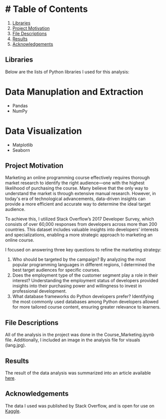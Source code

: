 # # Table of Contents
1. [Libraries](#libraries)
2. [Project Motivation](#motivation)
3. [File Descriptions](#files)
4. [Results](#results)
5. [Acknowledgements](#acknowledgements)

## Libraries <a name="libraries"></a>
Below are the lists of Python libraries I used for this analysis:
# Data Manuplation and Extraction
- Pandas
- NumPy
# Data Visualization
- Matplotlib
- Seaborn

## Project Motivation <a name="motivation"></a>
Marketing an online programming course effectively requires thorough market research to identify the right audience—one with the highest likelihood of purchasing the course. Many believe that the only way to understand the market is through extensive manual research. However, in today's era of technological advancements, data-driven insights can provide a more efficient and accurate way to determine the ideal target audience.

To achieve this, I utilized Stack Overflow’s 2017 Developer Survey, which consists of over 60,000 responses from developers across more than 200 countries. This dataset includes valuable insights into developers’ interests and specializations, enabling a more strategic approach to marketing an online course.

I focused on answering three key questions to refine the marketing strategy:
1. Who should be targeted by the campaign?
    By analyzing the most popular programming languages in different regions, I determined the best target audiences for specific courses.
2. Does the employment type of the customer segment play a role in their interest?
    Understanding the employment status of developers provided insights into their purchasing power and willingness to invest in professional development.
3. What database frameworks do Python developers prefer?
    Identifying the most commonly used databases among Python developers allowed for more tailored course content, ensuring greater relevance to learners.

## File Descriptions <a name="files"></a>
All of the analysis in the project was done in the Course_Marketing.ipynb file. Additionally, I included an image in the analysis file for visuals (lang.jpg).

## Results<a name="results"></a>

The result of the data analysis was summarized into an article available [here](https://medium.com/@abdalrhman.k.alhassan/how-should-you-market-your-online-course-0336fe558895).

## Acknowledgements<a name="acknowledgements"></a>

The data I used was published by Stack Overflow, and is open for use on [Kaggle](https://www.kaggle.com/stackoverflow/so-survey-2017/data). 
